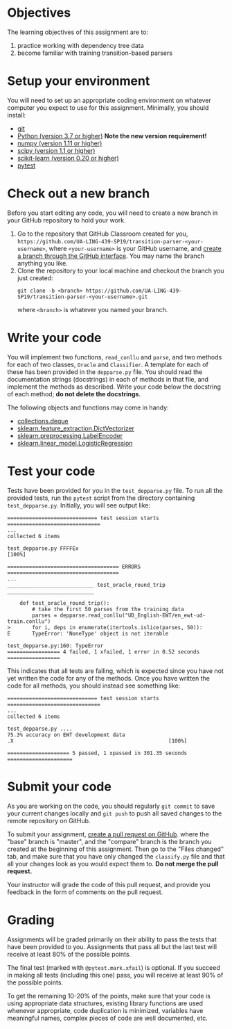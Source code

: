 # Objectives

The learning objectives of this assignment are to:
1. practice working with dependency tree data 
2. become familiar with training transition-based parsers

# Setup your environment

You will need to set up an appropriate coding environment on whatever computer
you expect to use for this assignment.
Minimally, you should install:

* [git](https://git-scm.com/downloads)
* [Python (version 3.7 or higher)](https://www.python.org/downloads/)
  **Note the new version requirement!**
* [numpy (version 1.11 or higher)](http://www.numpy.org/)
* [scipy (version 1.1 or higher)](https://www.scipy.org/)
* [scikit-learn (version 0.20 or higher)](http://scikit-learn.org/)
* [pytest](https://docs.pytest.org/)

# Check out a new branch

Before you start editing any code, you will need to create a new branch in your
GitHub repository to hold your work.

1. Go to the repository that GitHub Classroom created for you,
`https://github.com/UA-LING-439-SP19/transition-parser-<your-username>`, where
`<your-username>` is your GitHub username, and
[create a branch through the GitHub interface](https://help.github.com/articles/creating-and-deleting-branches-within-your-repository/).
You may name the branch anything you like.
2. Clone the repository to your local machine and checkout the branch you
just created:
   ```
   git clone -b <branch> https://github.com/UA-LING-439-SP19/transition-parser-<your-username>.git
   ```
   where `<branch>` is whatever you named your branch.


# Write your code

You will implement two functions, `read_conllu` and `parse`, and two methods
for each of two classes, `Oracle` and `Classifier`.
A template for each of these has been provided in the `depparse.py` file.
You should read the documentation strings (docstrings) in each of methods in
that file, and implement the methods as described.
Write your code below the docstring of each method; **do not delete the
docstrings**.

The following objects and functions may come in handy:
* [collections.deque](https://docs.python.org/3/library/collections.html#collections.deque)
* [sklearn.feature_extraction.DictVectorizer](https://scikit-learn.org/stable/modules/generated/sklearn.feature_extraction.DictVectorizer.html)
* [sklearn.preprocessing.LabelEncoder](https://scikit-learn.org/stable/modules/generated/sklearn.preprocessing.LabelEncoder.html)
* [sklearn.linear_model.LogisticRegression](https://scikit-learn.org/stable/modules/generated/sklearn.linear_model.LogisticRegression.html) 


# Test your code

Tests have been provided for you in the `test_depparse.py` file.
To run all the provided tests, run the ``pytest`` script from the directory
containing ``test_depparse.py``.
Initially, you will see output like:
```
============================= test session starts ==============================
...
collected 6 items                                                              

test_depparse.py FFFFEx                                                  [100%]

==================================== ERRORS ====================================
...
____________________________ test_oracle_round_trip ____________________________

    def test_oracle_round_trip():
        # take the first 50 parses from the training data
        parses = depparse.read_conllu("UD_English-EWT/en_ewt-ud-train.conllu")
>       for i, deps in enumerate(itertools.islice(parses, 50)):
E       TypeError: 'NoneType' object is not iterable

test_depparse.py:160: TypeError
================= 4 failed, 1 xfailed, 1 error in 0.52 seconds =================
```
This indicates that all tests are failing, which is expected since you have not
yet written the code for any of the methods.
Once you have written the code for all methods, you should instead see
something like:
```
============================= test session starts ==============================
...
collected 6 items                                                              

test_depparse.py ....
75.3% accuracy on EWT development data
.X                                                  [100%]

==================== 5 passed, 1 xpassed in 301.35 seconds =====================
```

# Submit your code

As you are working on the code, you should regularly `git commit` to save your
current changes locally and `git push` to push all saved changes to the remote
repository on GitHub.

To submit your assignment,
[create a pull request on GitHub](https://help.github.com/articles/creating-a-pull-request/#creating-the-pull-request).
where the "base" branch is "master", and the "compare" branch is the branch you
created at the beginning of this assignment.
Then go to the "Files changed" tab, and make sure that you have only changed
the `classify.py` file and that all your changes look as you would expect them
to.
**Do not merge the pull request.**

Your instructor will grade the code of this pull request, and provide you
feedback in the form of comments on the pull request.

# Grading

Assignments will be graded primarily on their ability to pass the tests that
have been provided to you.
Assignments that pass all but the last test will receive at least 80% of the
possible points.

The final test (marked with `@pytest.mark.xfail`) is optional.
If you succeed in making all tests (including this one) pass, you will receive
at least 90% of the possible points.

To get the remaining 10-20% of the points, make sure that your code is using
appropriate data structures, existing library functions are used whenever
appropriate, code duplication is minimized, variables have meaningful names,
complex pieces of code are well documented, etc.
